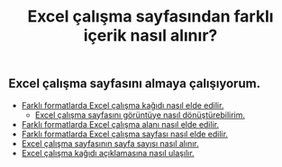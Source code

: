 ﻿---
title: Excel çalışma sayfasından farklı içerik nasıl alınır?
second_title: Documen
linktitle: Ge
type: docs
url: /tr/worksheets/get/
keywords: How to get different content from an Excel worksheet
description: Aspose.Cells Cloud REST API, Excel Çalışma Sayfasından farklı içerikler almayı destekler. SDK, çeşitli geliştirme dillerini destekler. Bunlar arasında Android, C#, Go, Java, NodeJS, Perl, PHP, Python, Ruby ve Swift bulunur.
weight: 20
kwords: Excel, Office Bulut, REST API, Elektronik Tablo, PDF, CSV, Json, Markdown, Excel çalışma sayfasından farklı içerik nasıl alınır
---
## Excel çalışma sayfasını almaya çalışıyorum.

- [Farklı formatlarda Excel çalışma kağıdı nasıl elde edilir.](/cells/tr/worksheets/get-worksheet/) 
    - [Excel çalışma sayfasını görüntüye nasıl dönüştürebilirim.](/cells/tr/worksheets/to-image/)
- [Farklı formatlarda Excel çalışma alanı nasıl elde edilir.](/cells/tr/worksheets/area-to-different-formats/)
- [Farklı formatlarda Excel çalışma sayfası nasıl elde edilir.](/cells/tr/get-worksheet-for-page-index/) 
- [Excel çalışma sayfasının sayfa sayısı nasıl alınır.](/cells/tr/worksheets/page-count/) 
- [Excel çalışma kağıdı açıklamasına nasıl ulaşılır.](/cells/tr/worksheets/get-all/) 


